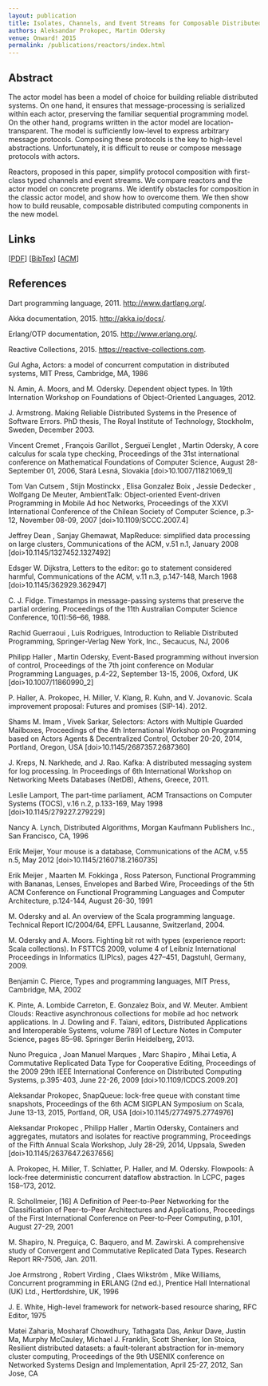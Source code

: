 ```yaml
---
layout: publication
title: Isolates, Channels, and Event Streams for Composable Distributed Programming
authors: Aleksandar Prokopec, Martin Odersky
venue: Onward! 2015
permalink: /publications/reactors/index.html
---
```



## Abstract

The  actor  model  has  been  a  model  of  choice  for  building
reliable  distributed  systems.  On  one  hand,  it  ensures
that message-processing is serialized within each actor, preserving
the familiar sequential programming model. On the
other hand, programs written in the actor model are location-transparent.
The model is sufficiently low-level to express arbitrary message protocols.
Composing these protocols is the
key to high-level abstractions. Unfortunately, it is difficult to
reuse or compose message protocols with actors.

Reactors,  proposed  in  this  paper,  simplify  protocol
composition with first-class typed channels and event
streams. We compare reactors and the actor model
on concrete programs. We identify obstacles for composition
in the classic actor model, and show how to overcome
them. We then show how to build reusable, composable
distributed computing components in the new model.


## Links

\[[PDF](/resources/docs/reactors.pdf)\]
\[[BibTex](/resources/docs/bibtex/reactive-isolates.bib)\]
\[[ACM](http://dl.acm.org/citation.cfm?id=2814245)\]


## References

Dart programming language, 2011. http://www.dartlang.org/.
    
Akka documentation, 2015. http://akka.io/docs/.
    
Erlang/OTP documentation, 2015. http://www.erlang.org/.
    
Reactive Collections, 2015. https://reactive-collections.com.
    
Gul Agha, Actors: a model of concurrent computation in distributed systems, MIT Press, Cambridge, MA, 1986
    
N. Amin, A. Moors, and M. Odersky. Dependent object types. In 19th Internation Workshop on Foundations of Object-Oriented Languages, 2012.
    
J. Armstrong. Making Reliable Distributed Systems in the Presence of Software Errors. PhD thesis, The Royal Institute of Technology, Stockholm, Sweden, December 2003.
    
Vincent Cremet , François Garillot , Sergueï Lenglet , Martin Odersky, A core calculus for scala type checking, Proceedings of the 31st international conference on Mathematical Foundations of Computer Science, August 28-September 01, 2006, Stará Lesná, Slovakia  [doi>10.1007/11821069_1]
    
Tom Van Cutsem , Stijn Mostinckx , Elisa Gonzalez Boix , Jessie Dedecker , Wolfgang De Meuter, AmbientTalk: Object-oriented Event-driven Programming in Mobile Ad hoc Networks, Proceedings of the XXVI International Conference of the Chilean Society of Computer Science, p.3-12, November 08-09, 2007  [doi>10.1109/SCCC.2007.4]
  
Jeffrey Dean , Sanjay Ghemawat, MapReduce: simplified data processing on large clusters, Communications of the ACM, v.51 n.1, January 2008  [doi>10.1145/1327452.1327492]
  
Edsger W. Dijkstra, Letters to the editor: go to statement considered harmful, Communications of the ACM, v.11 n.3, p.147-148, March 1968  [doi>10.1145/362929.362947]
    
C. J. Fidge. Timestamps in message-passing systems that preserve the partial ordering. Proceedings of the 11th Australian Computer Science Conference, 10(1):56–66, 1988.
    
Rachid Guerraoui , Luís Rodrigues, Introduction to Reliable Distributed Programming, Springer-Verlag New York, Inc., Secaucus, NJ, 2006
    
Philipp Haller , Martin Odersky, Event-Based programming without inversion of control, Proceedings of the 7th joint conference on Modular Programming Languages, p.4-22, September 13-15, 2006, Oxford, UK  [doi>10.1007/11860990_2]
    
P. Haller, A. Prokopec, H. Miller, V. Klang, R. Kuhn, and V. Jovanovic. Scala improvement proposal: Futures and promises (SIP-14). 2012.
    
Shams M. Imam , Vivek Sarkar, Selectors: Actors with Multiple Guarded Mailboxes, Proceedings of the 4th International Workshop on Programming based on Actors Agents & Decentralized Control, October 20-20, 2014, Portland, Oregon, USA  [doi>10.1145/2687357.2687360]
    
J. Kreps, N. Narkhede, and J. Rao. Kafka: A distributed messaging system for log processing. In Proceedings of 6th International Workshop on Networking Meets Databases (NetDB), Athens, Greece, 2011.
  
Leslie Lamport, The part-time parliament, ACM Transactions on Computer Systems (TOCS), v.16 n.2, p.133-169, May 1998  [doi>10.1145/279227.279229]
    
Nancy A. Lynch, Distributed Algorithms, Morgan Kaufmann Publishers Inc., San Francisco, CA, 1996
  
Erik Meijer, Your mouse is a database, Communications of the ACM, v.55 n.5, May 2012  [doi>10.1145/2160718.2160735]
    
Erik Meijer , Maarten M. Fokkinga , Ross Paterson, Functional Programming with Bananas, Lenses, Envelopes and Barbed Wire, Proceedings of the 5th ACM Conference on Functional Programming Languages and Computer Architecture, p.124-144, August 26-30, 1991
    
M. Odersky and al. An overview of the Scala programming language. Technical Report IC/2004/64, EPFL Lausanne, Switzerland, 2004.
    
M. Odersky and A. Moors. Fighting bit rot with types (experience report: Scala collections). In FSTTCS 2009, volume 4 of Leibniz International Proceedings in Informatics (LIPIcs), pages 427–451, Dagstuhl, Germany, 2009.
    
Benjamin C. Pierce, Types and programming languages, MIT Press, Cambridge, MA, 2002
    
K. Pinte, A. Lombide Carreton, E. Gonzalez Boix, and W. Meuter. Ambient Clouds: Reactive asynchronous collections for mobile ad hoc network applications. In J. Dowling and F. Taïani, editors, Distributed Applications and Interoperable Systems, volume 7891 of Lecture Notes in Computer Science, pages 85–98. Springer Berlin Heidelberg, 2013.
    
Nuno Preguica , Joan Manuel Marques , Marc Shapiro , Mihai Letia, A Commutative Replicated Data Type for Cooperative Editing, Proceedings of the 2009 29th IEEE International Conference on Distributed Computing Systems, p.395-403, June 22-26, 2009  [doi>10.1109/ICDCS.2009.20]
  
Aleksandar Prokopec, SnapQueue: lock-free queue with constant time snapshots, Proceedings of the 6th ACM SIGPLAN Symposium on Scala, June 13-13, 2015, Portland, OR, USA  [doi>10.1145/2774975.2774976]
  
Aleksandar Prokopec , Philipp Haller , Martin Odersky, Containers and aggregates, mutators and isolates for reactive programming, Proceedings of the Fifth Annual Scala Workshop, July 28-29, 2014, Uppsala, Sweden  [doi>10.1145/2637647.2637656]
    
A. Prokopec, H. Miller, T. Schlatter, P. Haller, and M. Odersky. Flowpools: A lock-free deterministic concurrent dataflow abstraction. In LCPC, pages 158–173, 2012.
    
R. Schollmeier, [16] A Definition of Peer-to-Peer Networking for the Classification of Peer-to-Peer Architectures and Applications, Proceedings of the First International Conference on Peer-to-Peer Computing, p.101, August 27-29, 2001
    
M. Shapiro, N. Preguiça, C. Baquero, and M. Zawirski. A comprehensive study of Convergent and Commutative Replicated Data Types. Research Report RR-7506, Jan. 2011.
    
Joe Armstrong , Robert Virding , Claes Wikström , Mike Williams, Concurrent programming in ERLANG (2nd ed.), Prentice Hall International (UK) Ltd., Hertfordshire, UK, 1996
    
J. E. White, High-level framework for network-based resource sharing, RFC Editor, 1975
    
Matei Zaharia, Mosharaf Chowdhury, Tathagata Das, Ankur Dave, Justin Ma, Murphy McCauley, Michael J. Franklin, Scott Shenker, Ion Stoica, Resilient distributed datasets: a fault-tolerant abstraction for in-memory cluster computing, Proceedings of the 9th USENIX conference on Networked Systems Design and Implementation, April 25-27, 2012, San Jose, CA 
